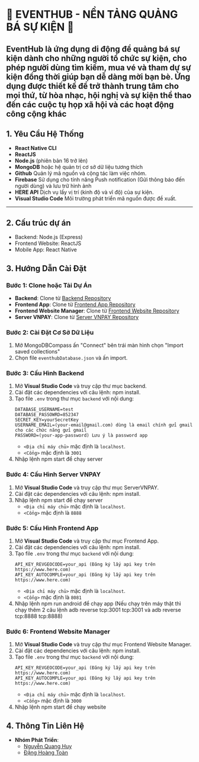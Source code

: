 # 🌟 EVENTHUB - NỀN TẢNG QUẢNG BÁ SỰ KIỆN 🌟  

EventHub là ứng dụng di động để quảng bá sự kiện dành cho những người tổ chức sự kiện, cho phép người dùng tìm kiếm, mua vé và tham dự sự kiện đồng thời giúp bạn dễ dàng mời bạn bè. Ứng dụng được thiết kế để trở thành trung tâm cho mọi thứ, từ hòa nhạc, hội nghị và sự kiện thể thao đến các cuộc tụ họp xã hội và các hoạt động công cộng khác
---

## 1. Yêu Cầu Hệ Thống

- **React Native CLI** 
- **ReactJS** 
- **Node.js** (phiên bản 16 trở lên)  
- **MongoDB** hoặc hệ quản trị cơ sở dữ liệu tương thích  
- **Github** Quản lý mã nguồn và cộng tác làm việc nhóm.
- **Firebase** Sử dụng cho tính năng Push notification (Gửi thông báo đến người dùng) và lưu trữ hình ảnh
- **HERE API** Dịch vụ lấy vị trí (kinh độ và vĩ độ) của sự kiện.
- **Visual Studio Code** Môi trường phát triển mã nguồn được đề xuất.
---

## 2. Cấu trúc dự án
- Backend: Node.js (Express)
- Frontend Website: ReactJS
- Mobile App: React Native

## 3. Hướng Dẫn Cài Đặt

### Bước 1: Clone hoặc Tải Dự Án
- **Backend**: Clone từ [Backend Repository](https://github.com/quanghuydz123/ProjectReactNativeEventHub.git)
- **Frontend App**: Clone từ [Frontend App Repository](https://github.com/quanghuydz123/BackEndProjectReactNaviteEventHub.git)
- **Frontend Website Manager**: Clone từ [Frontend Website Repository](https://github.com/quanghuydz123/WebsiteManagerEvent.git)
- **Server VNPAY**: Clone từ [Server VNPAY Repository](https://github.com/quanghuydz123/serverVNPAY.git)

### Bước 2: Cài Đặt Cơ Sở Dữ Liệu
1. Mở MongoDBCompass ấn "Connect" bên trái màn hình chọn "Import saved collections"
2. Chọn file `eventhubDatabase.json` và ấn import.

### Bước 3: Cấu Hình Backend
1. Mở **Visual Studio Code** và truy cập thư mục backend.
2. Cài đặt các dependencies với câu lệnh: npm install.
3. Tạo file `.env` trong thư mục `backend` với nội dung:
    ```properties
	DATABASE_USERNAME=test
	DATABASE_PASSOWRD=852347
	SECRET_KEY=yourSecretKey
	USERNAME_EMAIL=(your-email@gmail.com) dùng là email chính gửi gmail cho các chức năng gửi gmail
	PASSWORD=(your-app-password) Lưu ý là password app
    ```
    - `<Địa chỉ máy chủ>` mặc định là `localhost`.
    - `<Cổng>` mặc định là `3001`
4. Nhập lệnh npm start để chạy server

### Bước 4: Cấu Hình Server VNPAY
1. Mở **Visual Studio Code** và truy cập thư mục ServerVNPAY.
2. Cài đặt các dependencies với câu lệnh: npm install.
3. Nhập lệnh npm start để chạy server
    - `<Địa chỉ máy chủ>` mặc định là `localhost`.
    - `<Cổng>` mặc định là `8888`
### Bước 5: Cấu Hình Frontend App
1. Mở **Visual Studio Code** và truy cập thư mục Frontend App.
2. Cài đặt các dependencies với câu lệnh: npm install.
3. Tạo file `.env` trong thư mục `backend` với nội dung:
    ```properties
	API_KEY_REVGEOCODE=your_api (Đăng ký lấy api key trên https://www.here.com)
	API_KEY_AUTOCOMPLE=your_api (Đăng ký lấy api key trên https://www.here.com)
    ```
    - `<Địa chỉ máy chủ>` mặc định là `localhost`.
    - `<Cổng>` mặc định là `8081`
4. Nhập lệnh npm run android để chạy app (Nếu chạy trên máy thật thì chạy thêm 2 câu lệnh adb reverse tcp:3001 tcp:3001 và adb reverse tcp:8888 tcp:8888) 

### Bước 6: Frontend Website Manager
1. Mở **Visual Studio Code** và truy cập thư mục Frontend Website Manager.
2. Cài đặt các dependencies với câu lệnh: npm install.
3. Tạo file `.env` trong thư mục `backend` với nội dung:
    ```properties
	API_KEY_REVGEOCODE=your_api (Đăng ký lấy api key trên https://www.here.com)
	API_KEY_AUTOCOMPLE=your_api (Đăng ký lấy api key trên https://www.here.com)
    ```
    - `<Địa chỉ máy chủ>` mặc định là `localhost`.
    - `<Cổng>` mặc định là `3000`
4. Nhập lệnh npm start để chạy website 

## 4. Thông Tin Liên Hệ
- **Nhóm Phát Triển**:
  - [Nguyễn Quang Huy](https://github.com/quanghuydz123)
  - [Đặng Hoàng Toàn](https://github.com/dangtoan16)

